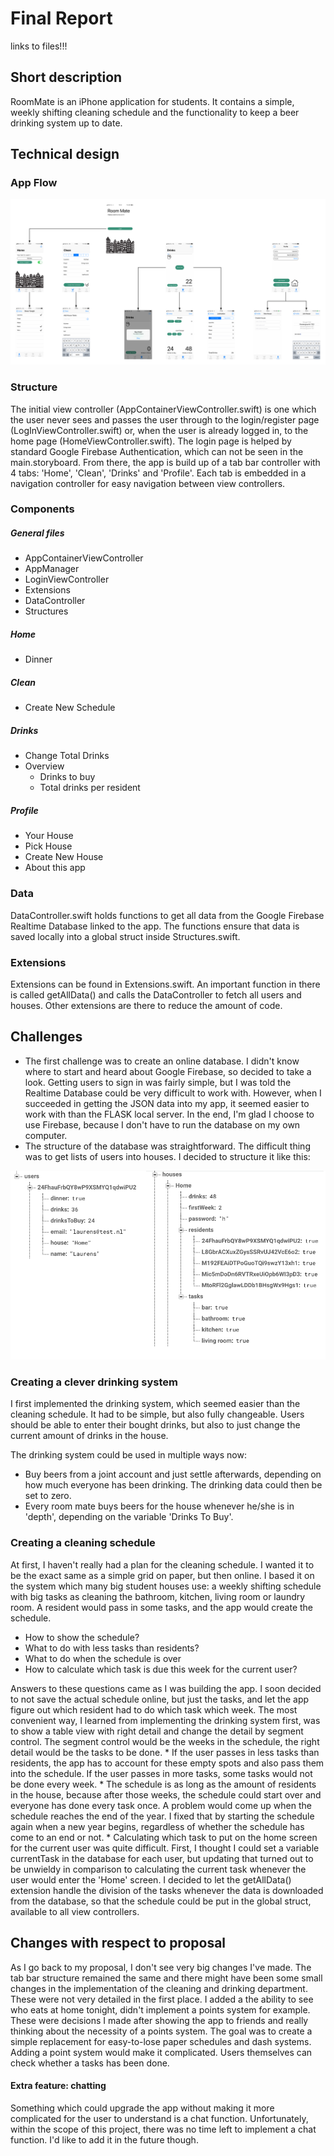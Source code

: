 # Final Report

links to files!!!

## Short description
RoomMate is an iPhone application for students. It contains a simple, weekly shifting cleaning schedule and the functionality to keep a beer drinking system up to date.

## Technical design

### App Flow
![flow](/docs/flow.png)

### Structure
The initial view controller (AppContainerViewController.swift) is one which the user never sees and passes the user through to the login/register page (LogInViewController.swift) or, when the user is already logged in, to the home page (HomeViewController.swift). The login page is helped by standard Google Firebase Authentication, which can not be seen in the main.storyboard. From there, the app is build up of a tab bar controller with 4 tabs: 'Home', 'Clean', 'Drinks' and 'Profile'. Each tab is embedded in a navigation controller for easy navigation between view controllers.

### Components

##### General files
* AppContainerViewController
* AppManager
* LoginViewController
* Extensions
* DataController
* Structures

##### Home
* Dinner

##### Clean
* Create New Schedule

##### Drinks
* Change Total Drinks
* Overview
    * Drinks to buy
    * Total drinks per resident

##### Profile
* Your House
* Pick House
* Create New House
* About this app


### Data
DataController.swift holds functions to get all data from the Google Firebase Realtime Database linked to the app. The functions ensure that data is saved locally into a global struct inside Structures.swift.  


### Extensions
Extensions can be found in Extensions.swift. An important function in there is called getAllData() and calls the DataController to fetch all users and houses. Other extensions are there to reduce the amount of code.


## Challenges
* The first challenge was to create an online database. I didn't know where to start and heard about Google Firebase, so decided to take a look. Getting users to sign in was fairly simple, but I was told the Realtime Database could be very difficult to work with. However, when I succeeded in getting the JSON data into my app, it seemed easier to work with than the FLASK local server. In the end, I'm glad I choose to use Firebase, because I don't have to run the database on my own computer.
* The structure of the database was straightforward. The difficult thing was to get lists of users into houses. I decided to structure it like this:

![datastructure](/docs/datastructure.png)


### Creating a clever drinking system
I first implemented the drinking system, which seemed easier than the cleaning schedule. It had to be simple, but also fully changeable. Users should be able to enter their bought drinks, but also to just change the current amount of drinks in the house.

The drinking system could be used in multiple ways now:
* Buy beers from a joint account and just settle afterwards, depending on how much everyone has been drinking. The drinking data could then be set to zero.
* Every room mate buys beers for the house whenever he/she is in 'depth', depending on the variable 'Drinks To Buy'.

### Creating a cleaning schedule
At first, I haven't really had a plan for the cleaning schedule. I wanted it to be the exact same as a simple grid on paper, but then online. I based it on the system which many big student houses use: a weekly shifting schedule with big tasks as cleaning the bathroom, kitchen, living room or laundry room. A resident would pass in some tasks, and the app would create the schedule.
* How to show the schedule?
* What to do with less tasks than residents?
* What to do when the schedule is over
* How to calculate which task is due this week for the current user?

Answers to these questions came as I was building the app. I soon decided to not save the actual schedule online, but just the tasks, and let the app figure out which resident had to do which task which week. The most convenient way, I learned from implementing the drinking system first, was to show a table view with right detail and change the detail by segment control. The segment control would be the weeks in the schedule, the right detail would be the tasks to be done.
    * If the user passes in less tasks than residents, the app has to account for these empty spots and also pass them into the schedule. If the user passes in more tasks, some tasks would not be done every week.
    * The schedule is as long as the amount of residents in the house, because after those weeks, the schedule could start over and everyone has done every task once. A problem would come up when the schedule reaches the end of the year. I fixed that by starting the schedule again when a new year begins, regardless of whether the schedule has come to an end or not.
    * Calculating which task to put on the home screen for the current user was quite difficult. First, I thought I could set a variable currentTask in the database for each user, but updating that turned out to be unwieldy in comparison to calculating the current task whenever the user would enter the 'Home' screen. I decided to let the getAllData() extension handle the division of the tasks whenever the data is downloaded from the database, so that the schedule could be put in the global struct, available to all view controllers.


## Changes with respect to proposal
As I go back to my proposal, I don't see very big changes I've made. The tab bar structure remained the same and there might have been some small changes in the implementation of the cleaning and drinking department. These were not very detailed in the first place. I added a the ability to see who eats at home tonight, didn't implement a points system for example. These were decisions I made after showing the app to friends and really thinking about the necessity of a points system. The goal was to create a simple replacement for easy-to-lose paper schedules and dash systems. Adding a point system would make it complicated. Users themselves can check whether a tasks has been done.

#### Extra feature: chatting
Something which could upgrade the app without making it more complicated for the user to understand is a chat function. Unfortunately, within the scope of this project, there was no time left to implement a chat function. I'd like to add it in the future though.



